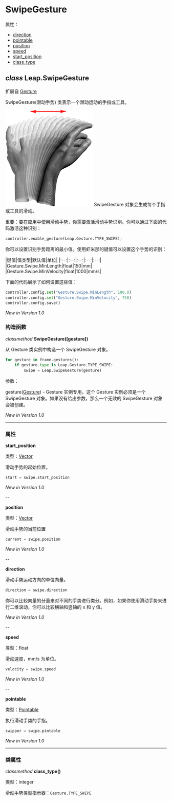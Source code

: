 # SwipeGesture

属性：

* [direction](#direction)
* [pointable](#pointable)
* [position](#position)
* [speed](#speed)
* [start_position](#start_position)
* [class_type](#class_type)


## ***class*** **Leap.SwipeGesture**
扩展自 [Gesture](../api/Leap.Gesture.md)

SwipeGesture(滑动手势) 类表示一个滑动运动的手指或工具。

![](../images/Leap_Gesture_Swipe.png)
SwipeGesture 对象会生成每个手指或工具的滑动。

重要：要在应用中使用滑动手势，你需要激活滑动手势识别。你可以通过下面的代码激活这种识别：

```python
controller.enable_gesture(Leap.Gesture.TYPE_SWIPE);
```

你可以设置识别手势距离的最小值。使用虾米那的键值可以设置这个手势的识别：

|键值|值类型|默认值|单位|
|:--:|:--:|:--:|:--:|:--:|
|Gesture.Swipe.MinLength|float|150|mm|
|Gesture.Swipe.MinVelocity|float|1000|mm/s|

下面的代码展示了如何设置这些值：

```python
controller.config.set("Gesture.Swipe.MinLength", 100.0)
controller.config.set("Gesture.Swipe.MinVelocity", 750)
controller.config.save()
```

*New in Version 1.0*

### 构造函数
*classmethod* **SwipeGesture([gesture])**

从 Gesture 类实例中构造一个 SwipeGesture 对象。

```python
for gesture in frame.gestures():
    if gesture.type is Leap.Gesture.TYPE_SWIPE:
        swipe = Leap.SwipeGesture(gesture)
```

参数：

gesture([Gesture](../api/Leap.Gesture.md)) - Gesture 实例专用。这个 Gesture 实例必须是一个 SwipeGesture 对象。如果没有给出参数，那么一个无效的 SwipeGesture 对象会被创建。

*New in Version 1.0*

----

### 属性

**start_position**

类型：[Vector](../api/Leap.Vector.md)

滑动手势的起始位置。

```python
start = swipe.start_position
```

*New in Version 1.0*

--

**position**

类型：[Vector](../api/Leap.Vector.md)

滑动手势的当前位置

```python
current = swipe.position
```

*New in Version 1.0*

--

**direction**

滑动手势运动方向的单位向量。

```python
direction = swipe.direction
```

你可以比较向量的分量来对不同的手势进行类分。例如，如果你使用滑动手势来进行二维滚动，你可以比较横轴和竖轴的 x 和 y 值。

*New in Version 1.0*

--

**speed**

类型：float

滑动速度，mm/s 为单位。

```python
velocity = swipe.speed
```

*New in Version 1.0*

--

**pointable**

类型：[Pointable](../api/Leap.Pointable.md)

执行滑动手势的手指。

```python
swipper = swipe.pintable
```

*New in Version 1.0*

----

### 类属性
*classmethod* **class_type()**

类型：integer

滑动手势类型指示器：`Gesture.TYPE_SWIPE`
